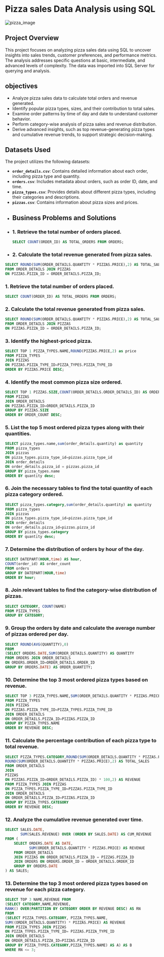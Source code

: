 # Pizza sales Data Analysis using SQL
![pizza_image](https://cdn.mavenanalytics.io/public/profile/c861d330-0041-701c-3520-ca1989a3cbcc/projects/1.jpg)
## Project Overview
This project focuses on analyzing pizza sales data using SQL to uncover insights into sales trends, customer preferences, and performance metrics. The analysis addresses specific questions at basic, intermediate, and advanced levels of complexity. The data was imported into SQL Server for querying and analysis.
## objectives
- Analyze pizza sales data to calculate total orders and revenue generated.  
- Identify popular pizza types, sizes, and their contribution to total sales.  
- Examine order patterns by time of day and date to understand customer behavior.  
- Perform category-wise analysis of pizza sales and revenue distribution.  
- Derive advanced insights, such as top revenue-generating pizza types and cumulative revenue trends, to support strategic decision-making.  
## Datasets Used
The project utilizes the following datasets:
- **`order_details.csv`**: Contains detailed information about each order, including pizza type and quantity.  
- **`orders.csv`**: Includes metadata about orders, such as order ID, date, and time.  
- **`pizza_types.csv`**: Provides details about different pizza types, including their categories and descriptions.  
- **`pizzas.csv`**: Contains information about pizza sizes and prices.
- ## Business Problems and Solutions
- ### 1. Retrieve the total number of orders placed.
  ~~~ sql
  SELECT COUNT(ORDER_ID) AS TOTAL_ORDERS FROM ORDERS;
  ~~~
- ### 2. Calculate the total revenue generated from pizza sales.
~~~ sql
SELECT ROUND(SUM(ORDER_DETAILS.QUANTITY * PIZZAS.PRICE),2) AS TOTAL_SALES
FROM ORDER_DETAILS JOIN PIZZAS
ON PIZZAS.PIZZA_ID = ORDER_DETAILS.PIZZA_ID; 
~~~
### 1. Retrieve the total number of orders placed.
~~~ sql
SELECT COUNT(ORDER_ID) AS TOTAL_ORDERS FROM ORDERS;
~~~

### 2. Calculate the total revenue generated from pizza sales.
~~~ sql
SELECT ROUND(SUM(ORDER_DETAILS.QUANTITY * PIZZAS.PRICE),2) AS TOTAL_SALES
FROM ORDER_DETAILS JOIN PIZZAS
ON PIZZAS.PIZZA_ID = ORDER_DETAILS.PIZZA_ID;
~~~

### 3. Identify the highest-priced pizza.
~~~ sql
SELECT TOP 1 PIZZA_TYPES.NAME,ROUND(PIZZAS.PRICE,2) as price
FROM PIZZA_TYPES
JOIN PIZZAS
ON PIZZAS.PIZZA_TYPE_ID=PIZZA_TYPES.PIZZA_TYPE_ID
ORDER BY PIZZAS.PRICE DESC;
~~~

### 4. Identify the most common pizza size ordered.
~~~ sql
SELECT TOP 1 PIZZAS.SIZE,COUNT(ORDER_DETAILS.ORDER_DETAILS_ID) AS ORDER_COUNT
FROM PIZZAS
JOIN ORDER_DETAILS
ON PIZZAS.PIZZA_ID=ORDER_DETAILS.PIZZA_ID
GROUP BY PIZZAS.SIZE 
ORDER BY ORDER_COUNT DESC;
~~~

### 5. List the top 5 most ordered pizza types along with their quantities.
~~~ sql
SELECT pizza_types.name,sum(order_details.quantity) as quantity
FROM pizza_types
JOIN pizzas
ON pizza_types.pizza_type_id=pizzas.pizza_type_id
JOIN order_details
ON order_details.pizza_id = pizzas.pizza_id
GROUP BY pizza_types.name 
ORDER BY quantity desc;
~~~

### 6. Join the necessary tables to find the total quantity of each pizza category ordered.
~~~ sql
SELECT pizza_types.category,sum(order_details.quantity) as quantity
FROM pizza_types 
JOIN pizzas
ON pizza_types.pizza_type_id=pizzas.pizza_type_id
JOIN order_details
ON order_details.pizza_id=pizzas.pizza_id
GROUP BY pizza_types.category 
ORDER BY quantity desc;
~~~

### 7. Determine the distribution of orders by hour of the day.
~~~ sql
SELECT DATEPART(HOUR,time) AS hour, 
COUNT(order_id) AS order_count
FROM orders
GROUP BY DATEPART(HOUR,time)
ORDER BY hour;
~~~

### 8. Join relevant tables to find the category-wise distribution of pizzas.
~~~ sql
SELECT CATEGORY, COUNT(NAME) 
FROM PIZZA_TYPES
GROUP BY CATEGORY;
~~~

### 9. Group the orders by date and calculate the average number of pizzas ordered per day.
~~~ sql
SELECT ROUND(AVG(QUANTITY),0) 
FROM
(SELECT ORDERS.DATE,SUM(ORDER_DETAILS.QUANTITY) AS QUANTITY
FROM ORDERS JOIN ORDER_DETAILS
ON ORDERS.ORDER_ID=ORDER_DETAILS.ORDER_ID
GROUP BY ORDERS.DATE) AS ORDER_QUANTITY;
~~~

### 10. Determine the top 3 most ordered pizza types based on revenue.
~~~ sql
SELECT TOP 3 PIZZA_TYPES.NAME,SUM(ORDER_DETAILS.QUANTITY * PIZZAS.PRICE) AS REVENUE
FROM PIZZA_TYPES
JOIN PIZZAS
ON PIZZAS.PIZZA_TYPE_ID=PIZZA_TYPES.PIZZA_TYPE_ID
JOIN ORDER_DETAILS
ON ORDER_DETAILS.PIZZA_ID=PIZZAS.PIZZA_ID
GROUP BY PIZZA_TYPES.NAME 
ORDER BY REVENUE DESC;
~~~

### 11. Calculate the percentage contribution of each pizza type to total revenue.
~~~ sql
SELECT PIZZA_TYPES.CATEGORY,ROUND(SUM(ORDER_DETAILS.QUANTITY * PIZZAS.PRICE) /(SELECT 
ROUND(SUM(ORDER_DETAILS.QUANTITY * PIZZAS.PRICE),2) AS TOTAL_SALES
FROM ORDER_DETAILS
JOIN
PIZZAS
ON PIZZAS.PIZZA_ID=ORDER_DETAILS.PIZZA_ID) * 100,2) AS REVENUE
FROM PIZZA_TYPES JOIN PIZZAS
ON PIZZA_TYPES.PIZZA_TYPE_ID=PIZZAS.PIZZA_TYPE_ID
JOIN ORDER_DETAILS
ON ORDER_DETAILS.PIZZA_ID=PIZZAS.PIZZA_ID
GROUP BY PIZZA_TYPES.CATEGORY
ORDER BY REVENUE DESC;
~~~

### 12. Analyze the cumulative revenue generated over time.
~~~ sql
SELECT SALES.DATE,
       SUM(SALES.REVENUE) OVER (ORDER BY SALES.DATE) AS CUM_REVENUE
FROM (
    SELECT ORDERS.DATE AS DATE,
           SUM(ORDER_DETAILS.QUANTITY * PIZZAS.PRICE) AS REVENUE
    FROM ORDER_DETAILS
    JOIN PIZZAS ON ORDER_DETAILS.PIZZA_ID = PIZZAS.PIZZA_ID
    JOIN ORDERS ON ORDERS.ORDER_ID = ORDER_DETAILS.ORDER_ID
    GROUP BY ORDERS.DATE
) AS SALES;
~~~

### 13. Determine the top 3 most ordered pizza types based on revenue for each pizza category.
~~~ sql
SELECT TOP 3 NAME,REVENUE FROM
(SELECT CATEGORY,NAME,REVENUE,
RANK() OVER(PARTITION BY CATEGORY ORDER BY REVENUE DESC) AS RN
FROM
(SELECT PIZZA_TYPES.CATEGORY, PIZZA_TYPES.NAME,
SUM((ORDER_DETAILS.QUANTITY) * PIZZAS.PRICE) AS REVENUE
FROM PIZZA_TYPES JOIN PIZZAS
ON PIZZA_TYPES.PIZZA_TYPE_ID= PIZZAS.PIZZA_TYPE_ID
JOIN ORDER_DETAILS
ON ORDER_DETAILS.PIZZA_ID=PIZZAS.PIZZA_ID
GROUP BY PIZZA_TYPES.CATEGORY,PIZZA_TYPES.NAME) AS A) AS B
WHERE RN <= 3;
~~~




